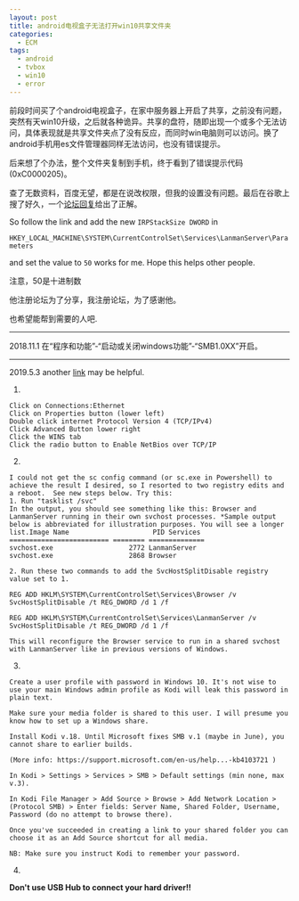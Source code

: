 ```yaml
---
layout: post
title: android电视盒子无法打开win10共享文件夹
categories:
  - ECM
tags:
  - android
  - tvbox
  - win10
  - error
---
```

前段时间买了个android电视盒子，在家中服务器上开启了共享，之前没有问题，突然有天win10升级，之后就各种诡异。共享的盘符，随即出现一个或多个无法访问，具体表现就是共享文件夹点了没有反应，而同时win电脑则可以访问。换了android手机用es文件管理器同样无法访问，也没有错误提示。

后来想了个办法，整个文件夹复制到手机，终于看到了错误提示代码 (0xC0000205)。

<!-- more -->

查了无数资料，百度无望，都是在说改权限，但我的设置没有问题。最后在谷歌上搜了好久，一个[论坛回复](https://www.tenforums.com/network-sharing/43931-samba-access-android-device-stopped-working-post885824.html?s=62a07bacd1f654ea36105f0a2d60cbe7#post885824)给出了正解。

So follow the link and add the new `IRPStackSize DWORD` in

`HKEY_LOCAL_MACHINE\SYSTEM\CurrentControlSet\Services\LanmanServer\Parameters`

and set the value to `50` works for me. Hope this helps other people.

注意，50是十进制数

他注册论坛为了分享，我注册论坛，为了感谢他。

也希望能帮到需要的人吧.

---

2018.11.1 在“程序和功能”-“启动或关闭windows功能”-“SMB1.0XX”开启。

---

2019.5.3 another [link](https://forum.kodi.tv/showthread.php?tid=304203) may be helpful.

1. 

```
Click on Connections:Ethernet
Click on Properties button (lower left)
Double click internet Protocol Version 4 (TCP/IPv4)
Click Advanced Button lower right
Click the WINS tab
Click the radio button to Enable NetBios over TCP/IP
```

2.
 
```
I could not get the sc config command (or sc.exe in Powershell) to achieve the result I desired, so I resorted to two registry edits and a reboot.  See new steps below. Try this:
1. Run "tasklist /svc"
In the output, you should see something like this: Browser and LanmanServer running in their own svchost processes. *Sample output below is abbreviated for illustration purposes. You will see a longer list.Image Name                     PID Services
========================= ======== ==============
svchost.exe                   2772 LanmanServer
svchost.exe                   2868 Browser

2. Run these two commands to add the SvcHostSplitDisable registry value set to 1.

REG ADD HKLM\SYSTEM\CurrentControlSet\Services\Browser /v SvcHostSplitDisable /t REG_DWORD /d 1 /f

REG ADD HKLM\SYSTEM\CurrentControlSet\Services\LanmanServer /v SvcHostSplitDisable /t REG_DWORD /d 1 /f

This will reconfigure the Browser service to run in a shared svchost with LanmanServer like in previous versions of Windows.
```

3. 

```
Create a user profile with password in Windows 10. It's not wise to use your main Windows admin profile as Kodi will leak this password in plain text.

Make sure your media folder is shared to this user. I will presume you know how to set up a Windows share.

Install Kodi v.18. Until Microsoft fixes SMB v.1 (maybe in June), you cannot share to earlier builds.

(More info: https://support.microsoft.com/en-us/help...-kb4103721 )

In Kodi > Settings > Services > SMB > Default settings (min none, max v.3).

In Kodi File Manager > Add Source > Browse > Add Network Location > (Protocol SMB) > Enter fields: Server Name, Shared Folder, Username, Password (do no attempt to browse there).

Once you've succeeded in creating a link to your shared folder you can choose it as an Add Source shortcut for all media.

NB: Make sure you instruct Kodi to remember your password.
```

4. 
**Don't use USB Hub to connect your hard driver!!**
